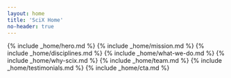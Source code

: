 ```yaml
---
layout: home
title: 'SciX Home'
no-header: true
---
```


<div class="about-page">
{% include _home/hero.md %}
{% include _home/mission.md %}
{% include _home/disciplines.md %}
{% include _home/what-we-do.md %}
{% include _home/why-scix.md %}
{% include _home/team.md %}
{% include _home/testimonials.md %}
{% include _home/cta.md %}
</div>
